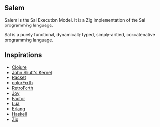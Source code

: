 ## Salem

Salem is the Sal Execution Model. It is a Zig implementation of the Sal programming language.

Sal is a purely functional, dynamically typed, simply-aritied, concatenative programming language.

## Inspirations

* [Clojure](https://clojure.org/)
* [John Shutt's Kernel](https://web.cs.wpi.edu/~jshutt/kernel.html)
* [Racket](https://racket-lang.org/)
* [colorForth](https://colorforth.github.io/cf.htm)
* [RetroForth](https://retroforth.org/)
* [Joy](https://www.kevinalbrecht.com/code/joy-mirror/joy.html)
* [Factor](https://factorcode.org/)
* [Lua](https://www.lua.org/)
* [Erlang](http://www.erlang.org/)
* [Haskell](https://www.haskell.org/)
* [Zig](https://ziglang.org/)

